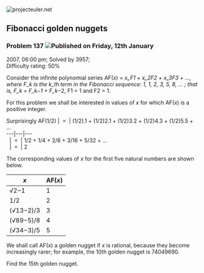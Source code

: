 ![projecteuler.net](images/print_page_logo.png)

## Fibonacci golden nuggets

### Problem 137 ![](images/icon_info.png)Published on Friday, 12th January
2007, 06:00 pm; Solved by 3957;  
Difficulty rating: 50%

Consider the infinite polynomial series AF(_x_) = _x_F1 \+ _x_2F2 \+ _x_3F3 \+
..., where F_k_ is the _k_th term in the Fibonacci sequence: 1, 1, 2, 3, 5, 8,
... ; that is, F_k_ = F_k_−1 \+ F_k_−2, F1 = 1 and F2 = 1.

For this problem we shall be interested in values of _x_ for which AF(_x_) is
a positive integer.

Surprisingly AF(1/2) |  =  | (1/2).1 + (1/2)2.1 + (1/2)3.2 + (1/2)4.3 +
(1/2)5.5 + ...  
---|---|---  
  |  =  | 1/2 + 1/4 + 2/8 + 3/16 + 5/32 + ...  
  |  =  | 2  
  
The corresponding values of _x_ for the first five natural numbers are shown
below.

**_x_**| **AF(_x_)**  
---|---  
√2−1| 1  
1/2| 2  
(√13−2)/3| 3  
(√89−5)/8| 4  
(√34−3)/5| 5  
  
We shall call AF(_x_) a golden nugget if _x_ is rational, because they become
increasingly rarer; for example, the 10th golden nugget is 74049690.

Find the 15th golden nugget.

  
  

